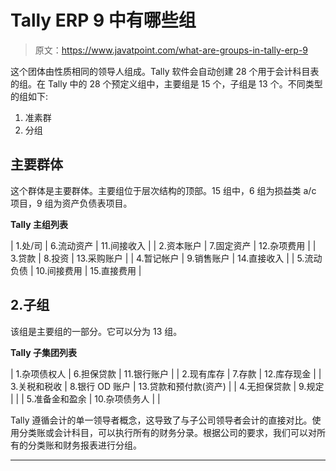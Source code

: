 # Tally ERP 9 中有哪些组

> 原文：<https://www.javatpoint.com/what-are-groups-in-tally-erp-9>

这个团体由性质相同的领导人组成。Tally 软件会自动创建 28 个用于会计科目表的组。在 Tally 中的 28 个预定义组中，主要组是 15 个，子组是 13 个。不同类型的组如下:

1.  准素群
2.  分组

## 主要群体

这个群体是主要群体。主要组位于层次结构的顶部。15 组中，6 组为损益类 a/c 项目，9 组为资产负债表项目。

**Tally 主组列表**

| 1.处/司 | 6.流动资产 | 11.间接收入 |
| 2.资本账户 | 7.固定资产 | 12.杂项费用 |
| 3.贷款 | 8.投资 | 13.采购账户 |
| 4.暂记帐户 | 9.销售账户 | 14.直接收入 |
| 5.流动负债 | 10.间接费用 | 15.直接费用 |

## 2.子组

该组是主要组的一部分。它可以分为 13 组。

**Tally 子集团列表**

| 1.杂项债权人 | 6.担保贷款 | 11.银行账户 |
| 2.现有库存 | 7.存款 | 12.库存现金 |
| 3.关税和税收 | 8.银行 OD 账户 | 13.贷款和预付款(资产) |
| 4.无担保贷款 | 9.规定 |  |
| 5.准备金和盈余 | 10.杂项债务人 |  |

Tally 遵循会计的单一领导者概念，这导致了与子公司领导者会计的直接对比。使用分类账或会计科目，可以执行所有的财务分录。根据公司的要求，我们可以对所有的分类账和财务报表进行分组。

* * *